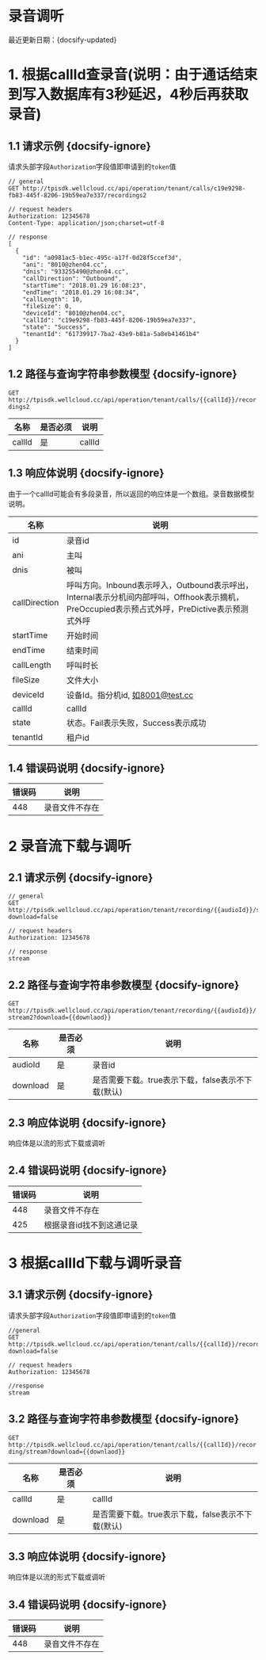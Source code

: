 # 录音调听

最近更新日期：{docsify-updated}

# 1. 根据callId查录音(说明：由于通话结束到写入数据库有3秒延迟，4秒后再获取录音)

## 1.1 请求示例 {docsify-ignore}

请求头部字段`Authorization`字段值即申请到的`token`值

```
// general
GET http://tpisdk.wellcloud.cc/api/operation/tenant/calls/c19e9298-fb83-445f-8206-19b59ea7e337/recordings2

// request headers
Authorization: 12345678
Content-Type: application/json;charset=utf-8

// response
[
  {
    "id": "a0981ac5-b1ec-495c-a17f-0d28f5ccef3d",
    "ani": "8010@zhen04.cc",
    "dnis": "933255490@zhen04.cc",
    "callDirection": "Outbound",
    "startTime": "2018.01.29 16:08:23",
    "endTime": "2018.01.29 16:08:34",
    "callLength": 10,
    "fileSize": 0,
    "deviceId": "8010@zhen04.cc",
    "callId": "c19e9298-fb83-445f-8206-19b59ea7e337",
    "state": "Success",
    "tenantId": "61739917-7ba2-43e9-b81a-5a8eb41461b4"
  }
]
```
## 1.2 路径与查询字符串参数模型 {docsify-ignore}

`GET http://tpisdk.wellcloud.cc/api/operation/tenant/calls/{{callId}}/recordings2`

| 名称     | 是否必须 | 说明     |
| ------ | ---- | ------ |
| callId | 是    | callId |

## 1.3 响应体说明 {docsify-ignore}

由于一个callId可能会有多段录音，所以返回的响应体是一个数组。录音数据模型说明。

| 名称            | 说明                                       |
| ------------- | ---------------------------------------- |
| id            | 录音id                                     |
| ani           | 主叫                                       |
| dnis          | 被叫                                       |
| callDirection | 呼叫方向。Inbound表示呼入，Outbound表示呼出，Internal表示分机间内部呼叫，Offhook表示摘机，PreOccupied表示预占式外呼，PreDictive表示预测式外呼 |
| startTime     | 开始时间                                     |
| endTime       | 结束时间                                     |
| callLength    | 呼叫时长                                     |
| fileSize      | 文件大小                                     |
| deviceId      | 设备Id。指分机id, 如8001@test.cc                |
| callId        | callId                                   |
| state         | 状态。Fail表示失败，Success表示成功                  |
| tenantId      | 租户id                                     |

## 1.4 错误码说明 {docsify-ignore}

| 错误码       | 说明                             |
| -------- | ------------------------------ |
| 448  | 录音文件不存在                           |

# 2 录音流下载与调听

## 2.1 请求示例 {docsify-ignore}

```
// general
GET http://tpisdk.wellcloud.cc/api/operation/tenant/recording/{{audioId}}/stream2?download=false

// request headers
Authorization: 12345678

// response
stream
```

## 2.2 路径与查询字符串参数模型 {docsify-ignore}

`GET http://tpisdk.wellcloud.cc/api/operation/tenant/recording/{{audioId}}/stream2?download={{downlaod}}`

| 名称       | 是否必须 | 说明                             |
| -------- | ---- | ------------------------------ |
| audioId  | 是    | 录音id                           |
| download | 是    | 是否需要下载。true表示下载，false表示不下载(默认) |


## 2.3 响应体说明 {docsify-ignore}

响应体是以流的形式下载或调听

## 2.4 错误码说明 {docsify-ignore}

| 错误码       | 说明                             |
| -------- | ------------------------------ |
| 448  | 录音文件不存在                           |
| 425  | 根据录音id找不到这通记录                  |

# 3 根据callId下载与调听录音

## 3.1 请求示例 {docsify-ignore}

请求头部字段`Authorization`字段值即申请到的`token`值

```
//general
GET http://tpisdk.wellcloud.cc/api/operation/tenant/calls/{{callId}}/recording/stream?download=false

// request headers
Authorization: 12345678

//response
stream
```
## 3.2 路径与查询字符串参数模型 {docsify-ignore}

`GET http://tpisdk.wellcloud.cc/api/operation/tenant/calls/{{callId}}/recording/stream?download={{downlaod}}`

| 名称       | 是否必须 | 说明                             |
| -------- | ---- | ------------------------------ |
| callId   | 是    | callId                         |
| download | 是    | 是否需要下载。true表示下载，false表示不下载(默认) |


## 3.3 响应体说明 {docsify-ignore}

响应体是以流的形式下载或调听

## 3.4 错误码说明 {docsify-ignore}

| 错误码       | 说明                             |
| -------- | ------------------------------ |
| 448  | 录音文件不存在                           |




